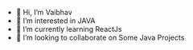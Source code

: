 - 👋 Hi, I’m Vaibhav
- 👀 I’m interested in JAVA
- 🌱 I’m currently learning ReactJs
- 💞️ I’m looking to collaborate on Some Java Projects


<!---
itzvaibhav27/itzvaibhav27 is a ✨ special ✨ repository because its `README.md` (this file) appears on your GitHub profile.
You can click the Preview link to take a look at your changes.
--->
